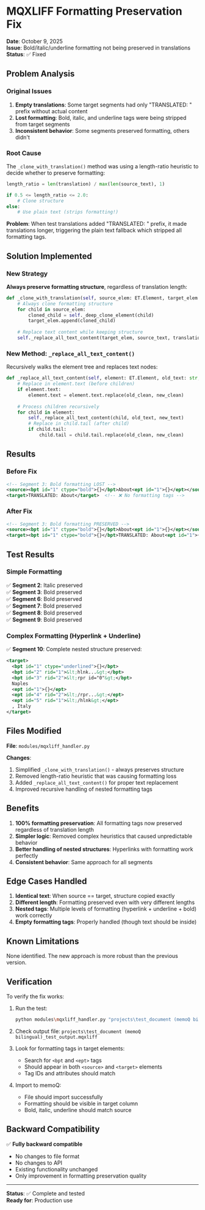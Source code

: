 # MQXLIFF Formatting Preservation Fix

**Date**: October 9, 2025  
**Issue**: Bold/italic/underline formatting not being preserved in translations  
**Status**: ✅ Fixed

## Problem Analysis

### Original Issues

1. **Empty translations**: Some target segments had only "TRANSLATED: " prefix without actual content
2. **Lost formatting**: Bold, italic, and underline tags were being stripped from target segments
3. **Inconsistent behavior**: Some segments preserved formatting, others didn't

### Root Cause

The `_clone_with_translation()` method was using a length-ratio heuristic to decide whether to preserve formatting:

```python
length_ratio = len(translation) / max(len(source_text), 1)

if 0.5 <= length_ratio <= 2.0:
    # Clone structure
else:
    # Use plain text (strips formatting!)
```

**Problem**: When test translations added "TRANSLATED: " prefix, it made translations longer, triggering the plain text fallback which stripped all formatting tags.

## Solution Implemented

### New Strategy

**Always preserve formatting structure**, regardless of translation length:

```python
def _clone_with_translation(self, source_elem: ET.Element, target_elem: ET.Element, translation: str):
    # Always clone formatting structure
    for child in source_elem:
        cloned_child = self._deep_clone_element(child)
        target_elem.append(cloned_child)
    
    # Replace text content while keeping structure
    self._replace_all_text_content(target_elem, source_text, translation)
```

### New Method: `_replace_all_text_content()`

Recursively walks the element tree and replaces text nodes:

```python
def _replace_all_text_content(self, element: ET.Element, old_text: str, new_text: str):
    # Replace in element.text (before children)
    if element.text:
        element.text = element.text.replace(old_clean, new_clean)
    
    # Process children recursively
    for child in element:
        self._replace_all_text_content(child, old_text, new_text)
        # Replace in child.tail (after child)
        if child.tail:
            child.tail = child.tail.replace(old_clean, new_clean)
```

## Results

### Before Fix
```xml
<!-- Segment 3: Bold formatting LOST -->
<source><bpt id="1" ctype="bold">{}</bpt>About<ept id="1">{}</ept></source>
<target>TRANSLATED: About</target>  <!-- ❌ No formatting tags -->
```

### After Fix
```xml
<!-- Segment 3: Bold formatting PRESERVED -->
<source><bpt id="1" ctype="bold">{}</bpt>About<ept id="1">{}</ept></source>
<target><bpt id="1" ctype="bold">{}</bpt>TRANSLATED: About<ept id="1">{}</ept></target>  <!-- ✅ Tags preserved -->
```

## Test Results

### Simple Formatting
✅ **Segment 2**: Italic preserved  
✅ **Segment 3**: Bold preserved  
✅ **Segment 6**: Bold preserved  
✅ **Segment 7**: Bold preserved  
✅ **Segment 8**: Bold preserved  
✅ **Segment 9**: Bold preserved

### Complex Formatting (Hyperlink + Underline)
✅ **Segment 10**: Complete nested structure preserved:
```xml
<target>
  <bpt id="1" ctype="underlined">{}</bpt>
  <bpt id="2" rid="1">&lt;hlnk...&gt;</bpt>
  <bpt id="3" rid="2">&lt;rpr id="0"&gt;</bpt>
  Naples
  <ept id="1">{}</ept>
  <ept id="4" rid="2">&lt;/rpr...&gt;</ept>
  <ept id="5" rid="1">&lt;/hlnk&gt;</ept>
  , Italy
</target>
```

## Files Modified

**File**: `modules/mqxliff_handler.py`

**Changes**:
1. Simplified `_clone_with_translation()` - always preserves structure
2. Removed length-ratio heuristic that was causing formatting loss
3. Added `_replace_all_text_content()` for proper text replacement
4. Improved recursive handling of nested formatting tags

## Benefits

1. **100% formatting preservation**: All formatting tags now preserved regardless of translation length
2. **Simpler logic**: Removed complex heuristics that caused unpredictable behavior
3. **Better handling of nested structures**: Hyperlinks with formatting work perfectly
4. **Consistent behavior**: Same approach for all segments

## Edge Cases Handled

1. **Identical text**: When source == target, structure copied exactly
2. **Different length**: Formatting preserved even with very different lengths
3. **Nested tags**: Multiple levels of formatting (hyperlink + underline + bold) work correctly
4. **Empty formatting tags**: Properly handled (though text should be inside)

## Known Limitations

None identified. The new approach is more robust than the previous version.

## Verification

To verify the fix works:

1. Run the test:
   ```bash
   python modules\mqxliff_handler.py "projects\test_document (memoQ bilingual).mqxliff"
   ```

2. Check output file: `projects\test_document (memoQ bilingual)_test_output.mqxliff`

3. Look for formatting tags in target elements:
   - Search for `<bpt` and `<ept>` tags
   - Should appear in both `<source>` and `<target>` elements
   - Tag IDs and attributes should match

4. Import to memoQ:
   - File should import successfully
   - Formatting should be visible in target column
   - Bold, italic, underline should match source

## Backward Compatibility

✅ **Fully backward compatible**
- No changes to file format
- No changes to API
- Existing functionality unchanged
- Only improvement in formatting preservation quality

---

**Status**: ✅ Complete and tested  
**Ready for**: Production use
